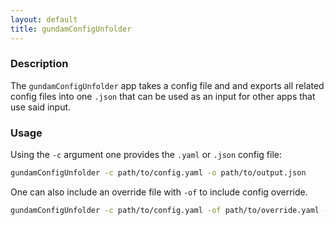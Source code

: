 ```yaml
---
layout: default
title: gundamConfigUnfolder
---
```


### Description 

The `gundamConfigUnfolder` app takes a config file and and exports all related config files into one `.json` that can be used as an input for other apps that use said input.

### Usage

Using the `-c` argument one provides the `.yaml` or `.json` config file:
```bash
gundamConfigUnfolder -c path/to/config.yaml -o path/to/output.json
```

One can also include an override file with `-of` to include config override.
```bash
gundamConfigUnfolder -c path/to/config.yaml -of path/to/override.yaml -o path/to/output.json
```